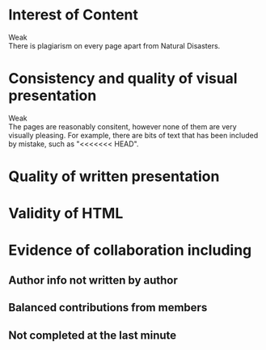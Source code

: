 Interest of Content
====================
Weak<br>
There is plagiarism on every page apart from Natural Disasters.

Consistency and quality of visual presentation
====================
Weak<br>
The pages are reasonably consitent, however none of them are very visually pleasing. For example, there are bits of text that has been included by mistake, such as "<<<<<<< HEAD".

Quality of written presentation
====================


Validity of HTML
====================


Evidence of collaboration including
====================
Author info not written by author
--------------------


Balanced contributions from members
--------------------


Not completed at the last minute
--------------------
